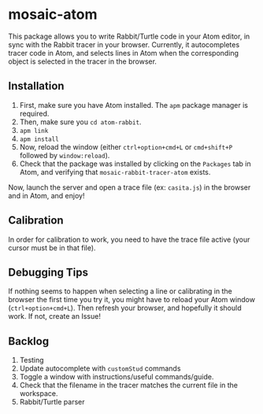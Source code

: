 # mosaic-atom

This package allows you to write Rabbit/Turtle code in your Atom editor, in sync
with the Rabbit tracer in your browser. Currently, it autocompletes tracer code
in Atom, and selects lines in Atom when the corresponding object is selected in
the tracer in the browser.

## Installation

1. First, make sure you have Atom installed. The `apm` package manager is required.
2. Then, make sure you `cd atom-rabbit`.
3. `apm link`
4. `apm install`
5. Now, reload the window (either `ctrl+option+cmd+L` or `cmd+shift+P` followed by `window:reload`).
6. Check that the package was installed by clicking on the `Packages` tab in
Atom, and verifying that `mosaic-rabbit-tracer-atom` exists.

Now, launch the server and open a trace file (ex: `casita.js`) in the browser
and in Atom, and enjoy!

## Calibration
In order for calibration to work, you need to have the trace file active (your cursor must be in that file).

## Debugging Tips
If nothing seems to happen when selecting a line or calibrating in the browser the first time you try it,
you might have to reload your Atom window (`ctrl+option+cmd+L`). Then refresh your browser, and hopefully
it should work. If not, create an Issue!

## Backlog

1. Testing
2. Update autocomplete with `customStud` commands
3. Toggle a window with instructions/useful commands/guide.
4. Check that the filename in the tracer matches the current file in the
workspace.
5. Rabbit/Turtle parser
